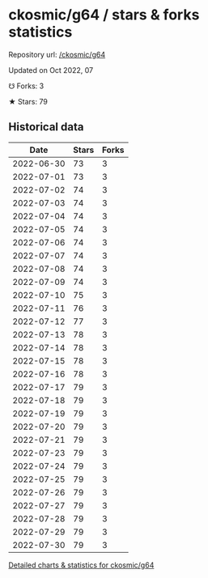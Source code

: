 # ckosmic/g64 / stars & forks statistics

Repository url: [/ckosmic/g64](https://github.com/ckosmic/g64)

Updated on Oct 2022, 07

☋ Forks: 3

★ Stars: 79

## Historical data
| Date | Stars | Forks |
|------|-------|-------|
| 2022-06-30 | 73 | 3 | 
| 2022-07-01 | 73 | 3 | 
| 2022-07-02 | 74 | 3 | 
| 2022-07-03 | 74 | 3 | 
| 2022-07-04 | 74 | 3 | 
| 2022-07-05 | 74 | 3 | 
| 2022-07-06 | 74 | 3 | 
| 2022-07-07 | 74 | 3 | 
| 2022-07-08 | 74 | 3 | 
| 2022-07-09 | 74 | 3 | 
| 2022-07-10 | 75 | 3 | 
| 2022-07-11 | 76 | 3 | 
| 2022-07-12 | 77 | 3 | 
| 2022-07-13 | 78 | 3 | 
| 2022-07-14 | 78 | 3 | 
| 2022-07-15 | 78 | 3 | 
| 2022-07-16 | 78 | 3 | 
| 2022-07-17 | 79 | 3 | 
| 2022-07-18 | 79 | 3 | 
| 2022-07-19 | 79 | 3 | 
| 2022-07-20 | 79 | 3 | 
| 2022-07-21 | 79 | 3 | 
| 2022-07-23 | 79 | 3 | 
| 2022-07-24 | 79 | 3 | 
| 2022-07-25 | 79 | 3 | 
| 2022-07-26 | 79 | 3 | 
| 2022-07-27 | 79 | 3 | 
| 2022-07-28 | 79 | 3 | 
| 2022-07-29 | 79 | 3 | 
| 2022-07-30 | 79 | 3 | 


[Detailed charts & statistics for ckosmic/g64](https://reviewgithub.com/rep/ckosmic/g64)
